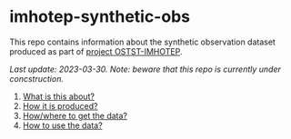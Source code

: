 # imhotep-synthetic-obs
This repo contains information about the synthetic observation dataset produced as part of [project OSTST-IMHOTEP](https://doc-imhotep.readthedocs.io/en/latest/index.html).

_Last update: 2023-03-30. Note: beware that this repo is currently under concstruction._

1. [What is this about?]()
2. [How it is produced?]()
3. [How/where to get the data?]()
4. [How to use the data?]()
